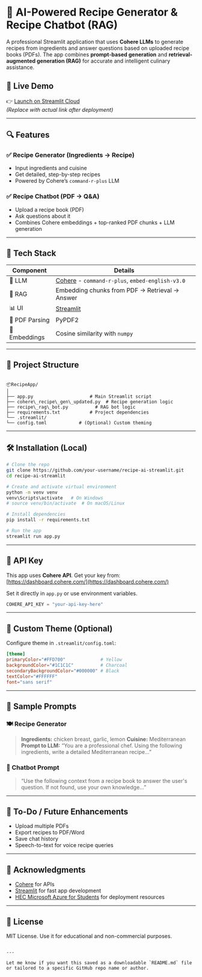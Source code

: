# 🍳 AI-Powered Recipe Generator & Recipe Chatbot (RAG)

A professional Streamlit application that uses **Cohere LLMs** to generate recipes from ingredients and answer questions based on uploaded recipe books (PDFs). The app combines **prompt-based generation** and **retrieval-augmented generation (RAG)** for accurate and intelligent culinary assistance.

## 🚀 Live Demo

👉 [Launch on Streamlit Cloud](https://share.streamlit.io/your-username/recipe-ai-streamlit/main/app.py)  
*(Replace with actual link after deployment)*

---

## 🔍 Features

### ✅ Recipe Generator (Ingredients → Recipe)
- Input ingredients and cuisine
- Get detailed, step-by-step recipes
- Powered by Cohere’s `command-r-plus` LLM

### ✅ Recipe Chatbot (PDF → Q&A)
- Upload a recipe book (PDF)
- Ask questions about it
- Combines Cohere embeddings + top-ranked PDF chunks + LLM generation

---

## 🧠 Tech Stack

| Component       | Details                             |
|----------------|-------------------------------------|
| 🧠 LLM          | [Cohere](https://cohere.com) - `command-r-plus`, `embed-english-v3.0` |
| 🧾 RAG          | Embedding chunks from PDF → Retrieval → Answer |
| 📊 UI           | [Streamlit](https://streamlit.io)   |
| 📄 PDF Parsing | PyPDF2                              |
| 🧪 Embeddings   | Cosine similarity with `numpy`      |

---

## 📁 Project Structure

```

📦RecipeApp/
│
├── app.py                     # Main Streamlit script
├── cohere\_recipe\_gen\_updated.py  # Recipe generation logic
├── recipe\_rag\_bot.py          # RAG bot logic
├── requirements.txt           # Project dependencies
└── .streamlit/
└── config.toml            # (Optional) Custom theming

````

---

## 🛠️ Installation (Local)

```bash
# Clone the repo
git clone https://github.com/your-username/recipe-ai-streamlit.git
cd recipe-ai-streamlit

# Create and activate virtual environment
python -m venv venv
venv\Scripts\activate   # On Windows
# source venv/bin/activate  # On macOS/Linux

# Install dependencies
pip install -r requirements.txt

# Run the app
streamlit run app.py
````

---

## 🔐 API Key

This app uses **Cohere API**. Get your key from: [https://dashboard.cohere.com/](https://dashboard.cohere.com/)

Set it directly in `app.py` or use environment variables.

```python
COHERE_API_KEY = "your-api-key-here"
```

---

## 🎨 Custom Theme (Optional)

Configure theme in `.streamlit/config.toml`:

```toml
[theme]
primaryColor="#FFD700"             # Yellow
backgroundColor="#1C1C1C"          # Charcoal
secondaryBackgroundColor="#000000" # Black
textColor="#FFFFFF"
font="sans serif"
```

---

## 🧠 Sample Prompts

### 🍽 Recipe Generator

> **Ingredients:** chicken breast, garlic, lemon
> **Cuisine:** Mediterranean
> **Prompt to LLM:**
> “You are a professional chef. Using the following ingredients, write a detailed Mediterranean recipe…”

### 🤖 Chatbot Prompt

> “Use the following context from a recipe book to answer the user's question. If not found, use your own knowledge…”

---

## 📌 To-Do / Future Enhancements

* Upload multiple PDFs
* Export recipes to PDF/Word
* Save chat history
* Speech-to-text for voice recipe queries

---

## 🙌 Acknowledgments

* [Cohere](https://cohere.com) for APIs
* [Streamlit](https://streamlit.io) for fast app development
* [HEC Microsoft Azure for Students](https://azure.microsoft.com/en-us/free/students/) for deployment resources

---

## 📄 License

MIT License. Use it for educational and non-commercial purposes.

```

---

Let me know if you want this saved as a downloadable `README.md` file or tailored to a specific GitHub repo name or author.
```
